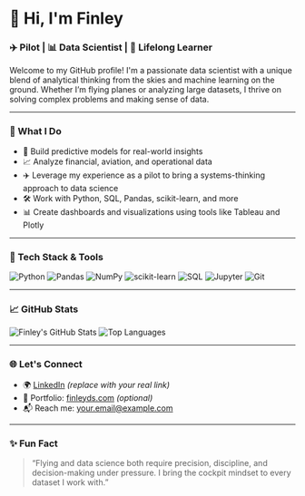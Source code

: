 # 👋 Hi, I'm Finley

### ✈️ Pilot | 📊 Data Scientist | 🧠 Lifelong Learner

Welcome to my GitHub profile! I'm a passionate data scientist with a unique blend of analytical thinking from the skies and machine learning on the ground. Whether I’m flying planes or analyzing large datasets, I thrive on solving complex problems and making sense of data.

---

### 💼 What I Do

- 🔬 Build predictive models for real-world insights
- 📈 Analyze financial, aviation, and operational data
- ✈️ Leverage my experience as a pilot to bring a systems-thinking approach to data science
- 🛠️ Work with Python, SQL, Pandas, scikit-learn, and more
- 📊 Create dashboards and visualizations using tools like Tableau and Plotly

---

### 🧰 Tech Stack & Tools

![Python](https://img.shields.io/badge/-Python-3776AB?style=flat&logo=python&logoColor=white)
![Pandas](https://img.shields.io/badge/-Pandas-150458?style=flat&logo=pandas)
![NumPy](https://img.shields.io/badge/-NumPy-013243?style=flat&logo=numpy)
![scikit-learn](https://img.shields.io/badge/-Scikit--Learn-F7931E?style=flat&logo=scikit-learn&logoColor=white)
![SQL](https://img.shields.io/badge/-SQL-4479A1?style=flat&logo=postgresql&logoColor=white)
![Jupyter](https://img.shields.io/badge/-Jupyter-F37626?style=flat&logo=jupyter&logoColor=white)
![Git](https://img.shields.io/badge/-Git-F05032?style=flat&logo=git&logoColor=white)

---

### 📈 GitHub Stats

![Finley's GitHub Stats](https://github-readme-stats.vercel.app/api?username=finleytalian&show_icons=true&theme=calm)
![Top Languages](https://github-readme-stats.vercel.app/api/top-langs/?username=finleytalian&layout=compact&theme=calm)

---

### 🌐 Let's Connect

- 🌍 [LinkedIn](https://www.linkedin.com/in/finley) *(replace with your real link)*
- 💼 Portfolio: [finleyds.com](https://finleyds.com) *(optional)*
- 📬 Reach me: [your.email@example.com](mailto:your.email@example.com)

---

### ✨ Fun Fact

> “Flying and data science both require precision, discipline, and decision-making under pressure. I bring the cockpit mindset to every dataset I work with.”

